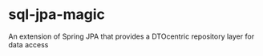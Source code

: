 # sql-jpa-magic
An extension of Spring JPA that provides a DTOcentric repository layer for data access 
